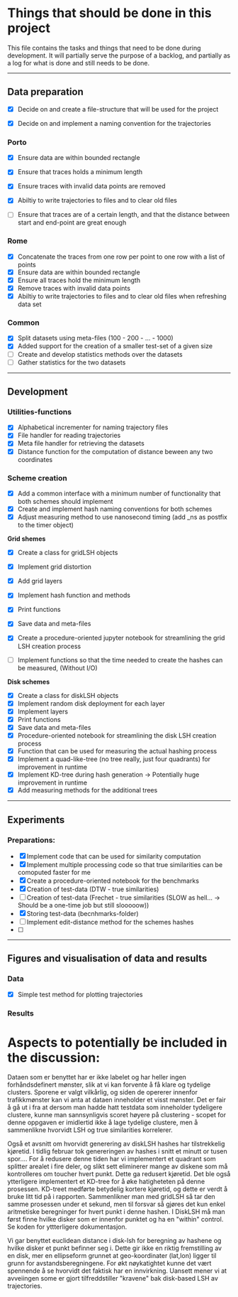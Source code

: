 # Things that should be done in this project

This file contains the tasks and things that need to be done during development. It will partially serve the purpose of a backlog, and partially as a log for what is done and still needs to be done.


---

## Data preparation
    
- [x] Decide on and create a file-structure that will be used for the project
- [X] Decide on and implement a naming convention for the trajectories


### **Porto**

- [x] Ensure data are within bounded rectangle
- [x] Ensure that traces holds a minimum length
- [x] Ensure traces with invalid data points are removed
- [x] Abiltiy to write trajectories to files and to clear old files
- [ ] Ensure that traces are of a certain length, and that the distance between start and end-point are great enough


### **Rome**

- [x] Concatenate the traces from one row per point to one row with a list of points
- [x] Ensure data are within bounded rectangle
- [x] Ensure all traces hold the minimum length
- [x] Remove traces with invalid data points
- [x] Abiltiy to write trajectories to files and to clear old files when refreshing data set

### Common

- [x] Split datasets using meta-files (100 - 200 - ... - 1000)
- [x] Added support for the creation of a smaller test-set of a given size
- [ ] Create and develop statistics methods over the datasets
- [ ] Gather statistics for the two datasets

---

## Development


### Utilities-functions

- [x] Alphabetical incrementer for naming trajectory files
- [x] File handler for reading trajectories
- [x] Meta file handler for retrieving the datasets
- [x] Distance function for the computation of distance beween any two coordinates

### Scheme creation

- [x] Add a common interface with a minimum number of functionality that both schemes should implement
- [x] Create and implement hash naming conventions for both schemes
- [x] Adjust measuring method to use nanosecond timing (add _ns as postfix to the timer object)

**Grid shemes**
- [x] Create a class for gridLSH objects
- [x] Implement grid distortion
- [x] Add grid layers
- [x] Implement hash function and methods
- [x] Print functions
- [x] Save data and meta-files
- [x] Create a procedure-oriented jupyter notebook for streamlining the grid LSH creation process
- [ ] Implement functions so that the time needed to create the hashes can be measured, (Without I/O)


**Disk schemes**
- [x] Create a class for diskLSH objects
- [x] Implement random disk deployment for each layer
- [x] Implement layers
- [x] Print functions
- [x] Save data and meta-files
- [x] Procedure-oriented notebook for streamlining the disk LSH creation process
- [x] Function that can be used for measuring the actual hashing process 
- [x] Implement a quad-like-tree (no tree really, just four quadrants) for improvement in runtime
- [x] Implement KD-tree during hash generation -> Potentially huge improvement in runtime
- [x] Add measuring methods for the additional trees
 
---
## Experiments

### Preparations:
- [x] Implement code that can be used for similarity computation
- [x] Implement multiple processing code so that true similarities can be comoputed faster for me
- [x] Create a procedure-oriented notebook for the benchmarks
- [x] Creation of test-data (DTW - true similarities)
- [ ] Creation of test-data (Frechet - true similarities (SLOW as hell... -> Should be a one-time job but still slooooow))
- [x] Storing test-data (becnhmarks-folder)
- [ ] Implement edit-distance method for the schemes hashes
- [ ] 
---

## Figures and visualisation of data and results 

### Data
- [x] Simple test method for plotting trajectories

### Results







# Aspects to potentially be included in the discussion:

Dataen som er benyttet har er ikke labelet og har heller ingen forhåndsdefinert mønster, slik at vi kan forvente å få klare og tydelige clusters. Sporene er valgt vilkårlig, og siden de opererer innenfor trafikkmønster kan vi anta at dataen inneholder et visst mønster. Det er fair å gå ut i fra at dersom man hadde hatt testdata som inneholder tydeligere clustere, kunne man sannsynligvis scoret høyere på clustering - scopet for denne oppgaven er imidlertid ikke å lage tydelige clustere, men å sammenlikne hvorvidt LSH og true similarities korrelerer.

Også et avsnitt om hvorvidt generering av diskLSH hashes har tilstrekkelig kjøretid. I tidlig februar tok genereringen av hashes i snitt et minutt or tusen spor.... For å redusere denne tiden har vi implementert et quadrant som splitter arealet i fire deler, og slikt sett eliminerer mange av diskene som må kontrolleres om toucher hvert punkt. Dette ga redusert kjøretid. Det ble også ytterligere implementert et KD-tree for å øke hatigheteten på denne prosessen. KD-treet medførte betydelig kortere kjøretid, og dette er verdt å bruke litt tid på i rapporten.  Sammenlikner man med gridLSH så tar den samme prosessen under et sekund, men til forsvar så gjøres det kun enkel aritmetiske beregninger for hvert punkt i denne hashen. I DiskLSH må man først finne hvilke disker som er innenfor punktet og ha en "within" control. Se koden for yttterligere dokumentasjon.

Vi gar benyttet euclidean distance i disk-lsh for beregning av hashene og hvilke disker et punkt befinner seg i. Dette gir ikke en riktig fremstilling av en disk, mer en ellipseform grunnet at geo-koordinater (lat,lon) ligger til grunn for avstandsberegningene. For økt nøykatightet kunne det vært spennende å se hvorvidt det faktisk har en innvirkning. Uansett mener vi at avveiingen some er gjort tilfreddstiller "kravene" bak disk-based LSH av trajectories. 

